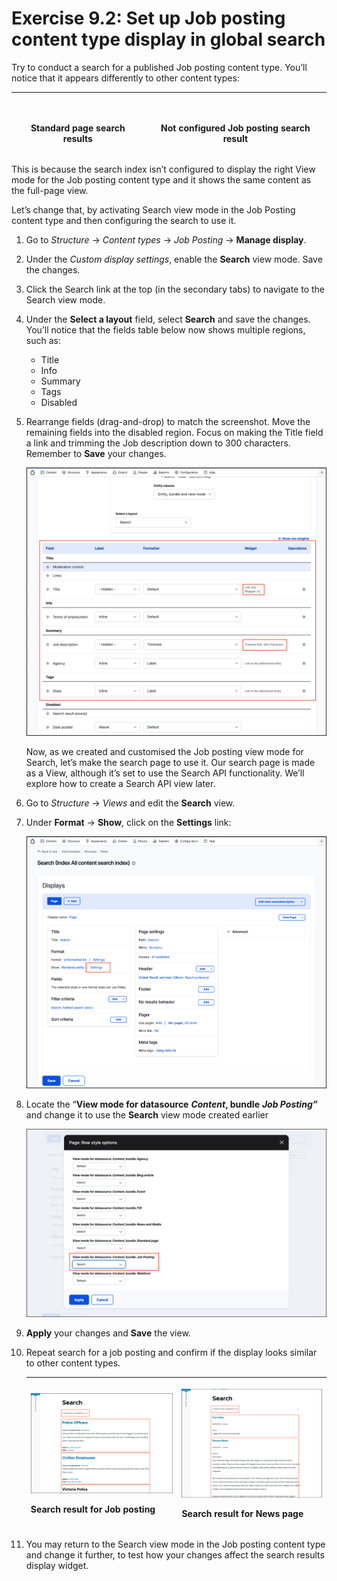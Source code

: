 # Exercise 9.2: Set up Job posting content type display in global search

Try to conduct a search for a published Job posting content type. You’ll notice that it appears differently to other content types:

| <p><img src="../.gitbook/assets/229.png" alt="" data-size="original"></p><p>Standard page search results</p> | <p><img src="../.gitbook/assets/230.png" alt="" data-size="original"></p><p>Not configured Job posting search result</p> |
| ------------------------------------------------------------------------------------------------------------ | ------------------------------------------------------------------------------------------------------------------------ |

This is because the search index isn’t configured to display the right View mode for the Job posting content type and it shows the same content as the full-page view.

Let’s change that, by activating Search view mode in the Job Posting content type and then configuring the search to use it.

1. Go to _Structure_ → _Content types_ → _Job Posting_ → **Manage display**.
2. Under the _Custom display settings_, enable the **Search** view mode. Save the changes.
3. Click the Search link at the top (in the secondary tabs) to navigate to the Search view mode.
4. Under the **Select a layout** field, select **Search** and save the changes. You’ll notice that the fields table below now shows multiple regions, such as:
   * Title
   * Info
   * Summary
   * Tags
   * Disabled
5.  Rearrange fields (drag-and-drop) to match the screenshot. Move the remaining fields into the disabled region. Focus on making the Title field a link and trimming the Job description down to 300 characters. Remember to **Save** your changes.

    <img src="../.gitbook/assets/Ex-9-2-Jobs-Search-3.png" alt="Image of Configure Search for Job postings" data-size="original">

    Now, as we created and customised the Job posting view mode for Search, let’s make the search page to use it. Our search page is made as a View, although it’s set to use the Search API functionality. We’ll explore how to create a Search API view later.
6. Go to _Structure_ → _Views_ and edit the **Search** view.
7.  Under **Format** → **Show**, click on the **Settings** link:

    <img src="../.gitbook/assets/Ex-9-2-Jobs-Search-4.png" alt="Image of edit Search view" data-size="original">
8.  Locate the “**View mode for datasource** _**Content**_**, bundle** _**Job Posting”**_ and change it to use the **Search** view mode created earlier

    <img src="../.gitbook/assets/Ex-9-2-Jobs-Search-5.png" alt="Image of use Search viee mode" data-size="original">
9. **Apply** your changes and **Save** the view.
10. Repeat search for a job posting and confirm if the display looks similar to other content types.

    | <p><img src="../.gitbook/assets/Ex-9-2-Jobs-Search-6.png" alt="" data-size="original"></p><p>Search result for Job posting</p> | <p><img src="../.gitbook/assets/Ex-9-2-Jobs-Search-7.png" alt="" data-size="original"></p><p>Search result for News page</p> |
    | ------------------------------------------------------------------------------------------------------------------------------ | ---------------------------------------------------------------------------------------------------------------------------- |
11. You may return to the Search view mode in the Job posting content type and change it further, to test how your changes affect the search results display widget.
